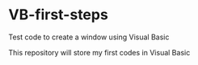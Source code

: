 # VB-first-steps
Test code to create a window using Visual Basic

This repository will store my first codes in Visual Basic

